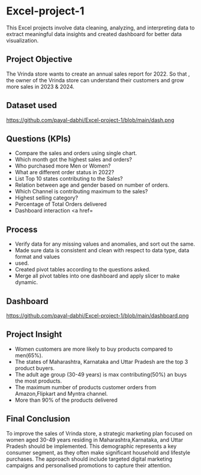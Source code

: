# Excel-project-1
This Excel projects involve data cleaning, analyzing, and interpreting data to extract meaningful data insights and created dashboard for better data visualization.

## Project Objective
The Vrinda  store wants to create an annual sales report for 2022. So that , the owner of the Vrinda store can understand their customers and grow more sales in 2023 & 2024.

## Dataset used
https://github.com/payal-dabhi/Excel-project-1/blob/main/dash.png

## Questions (KPIs)
-	Compare the sales and orders using single chart.
-	Which month got the highest sales and orders?
-	Who purchased more Men or Women?
-	What are different order status in 2022?
-	List Top 10 states contributing  to the Sales?
-	Relation between age and gender based on number of orders.
-	Which Channel is contributing maximum to the sales?
-	Highest selling category?
-	Percentage of Total Orders delivered
-	Dashboard interaction <a href=

## Process
-	Verify data for any missing values and anomalies, and sort out the same.
-	Made sure data is consistent and clean with respect to data type, data format and values 
-	used.
-	Created pivot tables according to the questions asked.
-	Merge all pivot tables into one dashboard and apply slicer to make dynamic.

## Dashboard
https://github.com/payal-dabhi/Excel-project-1/blob/main/dashboard.png


## Project Insight
-	Women customers are more likely to buy products compared to men(65%).
-	The states of Maharashtra, Karnataka and Uttar Pradesh are the top 3 product buyers.
-	The adult age group (30-49 years) is max contributing(50%) an buys the most products.
-	The maximum number of products customer orders from Amazon,Flipkart and Myntra channel.
-	More than 90% of the products delivered

## Final Conclusion
To improve the sales of Vrinda store, a strategic marketing plan focused on women aged 30-49 years residing in Maharashtra,Karnataka, and Uttar Pradesh should be implemented. This demographic represents a key consumer segment, as they often make significant household and lifestyle purchases. The approach should include targeted digital marketing campaigns and personalised promotions to capture their attention. 




